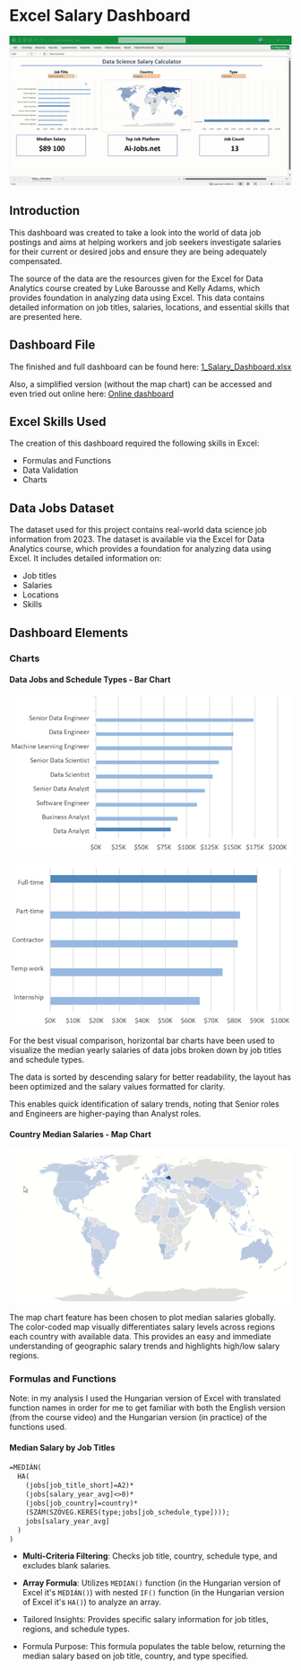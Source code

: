# Excel Salary Dashboard

![Animated GIF of the Dashboard](..\0_Resources\Images\Excel_Data_Analytics_Salary_Project.gif)

## Introduction

This dashboard was created to take a look into the world of data job postings and aims at helping workers and job seekers investigate salaries for their current or desired jobs and ensure they are being adequately compensated.

The source of the data are the resources given for the Excel for Data Analytics course created by Luke Barousse and Kelly Adams, which provides foundation in analyzing data using Excel. This data contains detailed information on job titles, salaries, locations, and essential skills that are presented here.

## Dashboard File

The finished and full dashboard can be found here: [1_Salary_Dashboard.xlsx](1_Salary_Dashboard.xlsx)

Also, a simplified version (without the map chart) can be accessed and even tried out online here: [Online dashboard](https://onedrive.live.com/:x:/g/personal/196C2966E105EA5F/Ea0estueQqNIk_X3YM_EXF4BmvNji0d8xWzLdvdX5O-c0A?resid=196C2966E105EA5F!sdbb21ead429e48a393f5f760cfc45c5e&ithint=file%2Cxlsx&e=2kdO1f&migratedtospo=true&redeem=aHR0cHM6Ly8xZHJ2Lm1zL3gvYy8xOTZjMjk2NmUxMDVlYTVmL0VhMGVzdHVlUXFOSWtfWDNZTV9FWEY0Qm12TmppMGQ4eFd6TGR2ZFg1Ty1jMEE_ZT0ya2RPMWY)

## Excel Skills Used

The creation of this dashboard required the following skills in Excel:

- Formulas and Functions
- Data Validation
- Charts

## Data Jobs Dataset

The dataset used for this project contains real-world data science job information from 2023. The dataset is available via the Excel for Data Analytics course, which provides a foundation for analyzing data using Excel. It includes detailed information on:

- Job titles
- Salaries
- Locations
- Skills

## Dashboard Elements

### Charts

#### Data Jobs and Schedule Types - Bar Chart

![Bar chart of median yearly salaries by job title](..\0_Resources\Images\salaries_bar_chart.png)

![Bar chart of median yearly salaries by schedule type](..\0_Resources\Images\schedule_type_bar_chart.png)

For the best visual comparison, horizontal bar charts have been used to visualize the median yearly salaries of data jobs broken down by job titles and schedule types.

The data is sorted by descending salary for better readability, the layout has been optimized and the salary values formatted for clarity.

This enables quick identification of salary trends, noting that Senior roles and Engineers are higher-paying than Analyst roles.

#### Country Median Salaries - Map Chart

![Animated GIF of a map chart of median yearly salaries](..\0_Resources\Images\map_chart.gif)

The map chart feature has been chosen to plot median salaries globally. The color-coded map visually differentiates salary levels across regions each country with available data. This provides an easy and immediate understanding of geographic salary trends and highlights high/low salary regions.

### Formulas and Functions

Note: in my analysis I used the Hungarian version of Excel with translated function names in order for me to get familiar with both the English version (from the course video) and the Hungarian version (in practice) of the functions used.

#### Median Salary by Job Titles

```
=MEDIÁN(
  HA(
    (jobs[job_title_short]=A2)*
    (jobs[salary_year_avg]<>0)*
    (jobs[job_country]=country)*
    (SZÁM(SZÖVEG.KERES(type;jobs[job_schedule_type])));
    jobs[salary_year_avg]
  )
)
```


- **Multi-Criteria Filtering**: Checks job title, country, schedule type, and excludes blank salaries.

- **Array Formula**: Utilizes `MEDIAN()` function (in the Hungarian version of Excel it's `MEDIÁN()`) with nested `IF()` function (in the Hungarian version of Excel it's `HA()`) to analyze an array.

- Tailored Insights: Provides specific salary information for job titles, regions, and schedule types.

- Formula Purpose: This formula populates the table below, returning the median salary based on job title, country, and type specified.